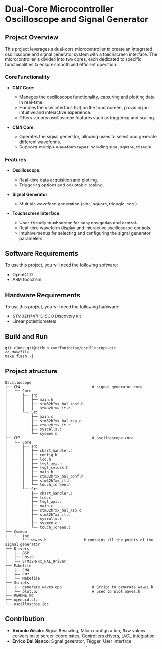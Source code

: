 # Dual-Core Microcontroller Oscilloscope and Signal Generator

## Project Overview

This project leverages a dual-core microcontroller to create an integrated oscilloscope and signal generator system with a touchscreen interface. The microcontroller is divided into two cores, each dedicated to specific functionalities to ensure smooth and efficient operation.

### Core Functionality

- **CM7 Core**:
  - Manages the oscilloscope functionality, capturing and plotting data in real-time.
  - Handles the user interface (UI) on the touchscreen, providing an intuitive and interactive experience.
  - Offers various oscilloscope features such as triggering and scaling.

- **CM4 Core**:
  - Operates the signal generator, allowing users to select and generate different waveforms.
  - Supports multiple waveform types including sine, square, triangle.

### Features

- **Oscilloscope**:
  - Real-time data acquisition and plotting.
  - Triggering options and adjustable scaling.
  
- **Signal Generator**:
  - Multiple waveform generation (sine, square, triangle, ecc.).

- **Touchscreen Interface**: 
  - User-friendly touchscreen for easy navigation and control.
  - Real-time waveform display and interactive oscilloscope controls.
  - Intuitive menus for selecting and configuring the signal generator parameters.
  
## Software Requirements

To use this project, you will need the following software:

- OpenOCD
- ARM toolchain

## Hardware Requirements

To use this project, you will need the following hardware:

- STM32H747I-DISCO Discovery kit
- Linear potentiometers

## Build and Run

``` shell
git clone git@github.com:Tonidotpy/oscilloscope.git
cd Makefile
make flash -j
```

## Project structure

```
Oscilloscope
├── CM4                                 # signal generator core
│   └── Core
│       ├── Inc
│       │   ├── main.h
│       │   ├── stm32h7xx_hal_conf.h
│       │   ├── stm32h7xx_it.h
│       └── Src
│           ├── main.c
│           ├── stm32h7xx_hal_msp.c
│           ├── stm32h7xx_it.c
│           ├── syscalls.c
│           └── sysmem.c
├── CM7                                 # oscilloscope core
│   └── Core
│       ├── Inc
│       │   ├── chart_handler.h
│       │   ├── config.h
│       │   ├── lcd.h
│       │   ├── lvgl_api.h
│       │   ├── lvgl_colors.h
│       │   ├── main.h
│       │   ├── stm32h7xx_hal_conf.h
│       │   ├── stm32h7xx_it.h
│       │   └── touch_screen.h
│       └── Src
│           ├── chart_handler.c
│           ├── lcd.c
│           ├── lvgl_api.c
│           ├── main.c
│           ├── stm32h7xx_hal_msp.c
│           ├── stm32h7xx_it.c
│           ├── syscalls.c
│           ├── sysmem.c
│           └── touch_screen.c
├── Common
|   └── Inc
│       └── waves.h                 # contains all the points of the signal generator
├── Drivers
│   ├── BSP
│   ├── CMSIS
│   └── STM32H7xx_HAL_Driver
├── Makefile
│   ├── CM4
│   ├── CM7
│   └── Makefile
├── Scripts
|   ├── generate_waves.cpp              # Script to generate waves.h
|   └── plot.py                         # used to plot waves.h
├── README.md
├── openocd.cfg
└── oscilloscope.ioc
```

## Contribution

- **Antonio Gelain**: Signal Rescaling, Micro configuration, Raw values conversion to screen coordinates, Controllers drivers, LVGL integration
- **Enrico Dal Bianco**: Signal generator, Trigger, User Interface
